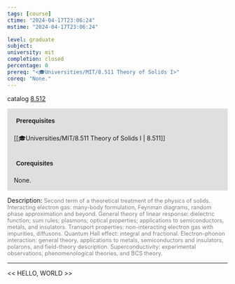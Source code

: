```yaml
---
tags: [course]
ctime: "2024-04-17T23:06:24"
mstime: "2024-04-17T23:06:24"

level: graduate
subject: 
university: mit
completion: closed
percentage: 0
prereq: "<🎓Universities/MIT/8.511 Theory of Solids I>"
coreq: "None."
---
```


catalog [8.512](http://student.mit.edu/catalog/m8b.html#8.512)

<span style="display: block; padding: 15px; background-color: rgb(100, 100, 100, 0.2);"><font id="m_prereq3744_0" style="display: block; font-family: Arial, sans-serif; font-weight: bold; padding: 5px">Prerequisites</font><br><span id="prereq3744_0">[[🎓Universities/MIT/8.511 Theory of Solids I | 8.511]]</span></span>
<span style="display: block; padding: 15px; background-color: rgb(100, 100, 100, 0.2);"><font id="m_coreq3744_0" style="display: block; font-family: Arial, sans-serif; font-weight: bold; padding: 5px">Corequisites</font><br><span id="coreq3744_0">None.</span></span>

<font style="">Description:</font>
<font style="color: grey; font-size: 0.8rem;">Second term of a theoretical treatment of the physics of solids. Interacting electron gas: many-body formulation, Feynman diagrams, random phase approximation and beyond. General theory of linear response: dielectric function; sum rules; plasmons; optical properties; applications to semiconductors, metals, and insulators. Transport properties: non-interacting electron gas with impurities, diffusons. Quantum Hall effect: integral and fractional. Electron-phonon interaction: general theory, applications to metals, semiconductors and insulators, polarons, and field-theory description. Superconductivity: experimental observations, phenomenological theories, and BCS theory.</font>



---

<< HELLO, WORLD >>
